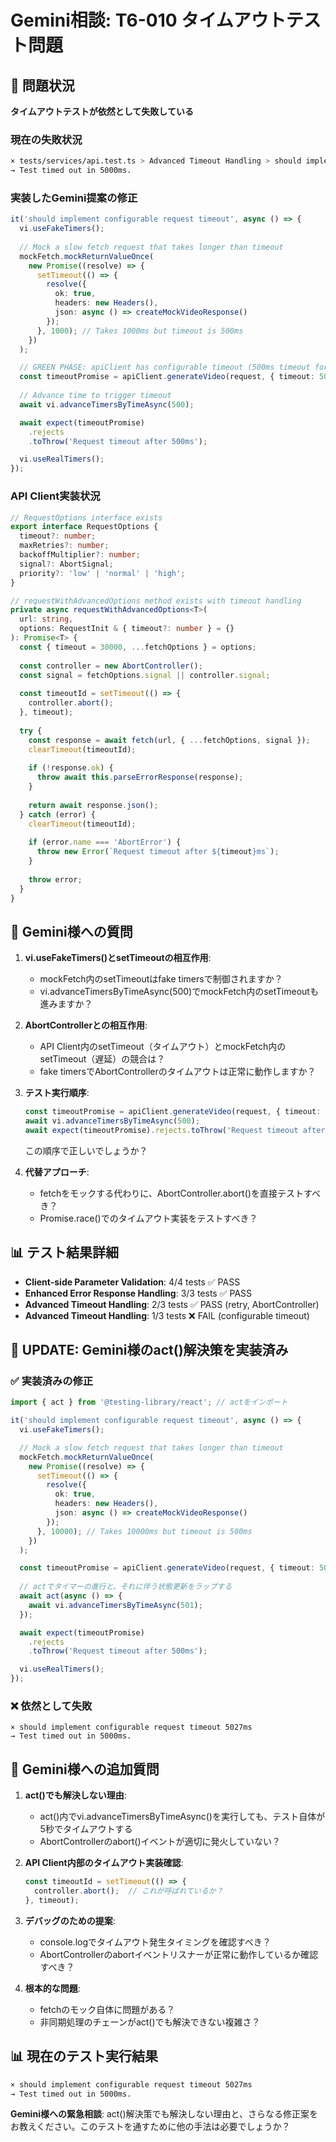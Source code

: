 # Gemini相談: T6-010 タイムアウトテスト問題

## 🚨 問題状況
**タイムアウトテストが依然として失敗している**

### 現在の失敗状況
```bash
× tests/services/api.test.ts > Advanced Timeout Handling > should implement configurable request timeout 5020ms
→ Test timed out in 5000ms.
```

### 実装したGemini提案の修正
```typescript
it('should implement configurable request timeout', async () => {
  vi.useFakeTimers();
  
  // Mock a slow fetch request that takes longer than timeout
  mockFetch.mockReturnValueOnce(
    new Promise((resolve) => {
      setTimeout(() => {
        resolve({
          ok: true,
          headers: new Headers(),
          json: async () => createMockVideoResponse()
        });
      }, 1000); // Takes 1000ms but timeout is 500ms
    })
  );

  // GREEN PHASE: apiClient has configurable timeout (500ms timeout for test)
  const timeoutPromise = apiClient.generateVideo(request, { timeout: 500 });
  
  // Advance time to trigger timeout
  await vi.advanceTimersByTimeAsync(500);

  await expect(timeoutPromise)
    .rejects
    .toThrow('Request timeout after 500ms');

  vi.useRealTimers();
});
```

### API Client実装状況
```typescript
// RequestOptions interface exists
export interface RequestOptions {
  timeout?: number;
  maxRetries?: number;
  backoffMultiplier?: number;
  signal?: AbortSignal;
  priority?: 'low' | 'normal' | 'high';
}

// requestWithAdvancedOptions method exists with timeout handling
private async requestWithAdvancedOptions<T>(
  url: string,
  options: RequestInit & { timeout?: number } = {}
): Promise<T> {
  const { timeout = 30000, ...fetchOptions } = options;
  
  const controller = new AbortController();
  const signal = fetchOptions.signal || controller.signal;
  
  const timeoutId = setTimeout(() => {
    controller.abort();
  }, timeout);
  
  try {
    const response = await fetch(url, { ...fetchOptions, signal });
    clearTimeout(timeoutId);
    
    if (!response.ok) {
      throw await this.parseErrorResponse(response);
    }
    
    return await response.json();
  } catch (error) {
    clearTimeout(timeoutId);
    
    if (error.name === 'AbortError') {
      throw new Error(`Request timeout after ${timeout}ms`);
    }
    
    throw error;
  }
}
```

## 🤔 Gemini様への質問

1. **vi.useFakeTimers()とsetTimeoutの相互作用**: 
   - mockFetch内のsetTimeoutはfake timersで制御されますか？
   - vi.advanceTimersByTimeAsync(500)でmockFetch内のsetTimeoutも進みますか？

2. **AbortControllerとの相互作用**:
   - API Client内のsetTimeout（タイムアウト）とmockFetch内のsetTimeout（遅延）の競合は？
   - fake timersでAbortControllerのタイムアウトは正常に動作しますか？

3. **テスト実行順序**:
   ```typescript
   const timeoutPromise = apiClient.generateVideo(request, { timeout: 500 });
   await vi.advanceTimersByTimeAsync(500);
   await expect(timeoutPromise).rejects.toThrow('Request timeout after 500ms');
   ```
   この順序で正しいでしょうか？

4. **代替アプローチ**:
   - fetchをモックする代わりに、AbortController.abort()を直接テストすべき？
   - Promise.race()でのタイムアウト実装をテストすべき？

## 📊 テスト結果詳細
- **Client-side Parameter Validation**: 4/4 tests ✅ PASS
- **Enhanced Error Response Handling**: 3/3 tests ✅ PASS  
- **Advanced Timeout Handling**: 2/3 tests ✅ PASS (retry, AbortController)
- **Advanced Timeout Handling**: 1/3 tests ❌ FAIL (configurable timeout)

## 🚨 UPDATE: Gemini様のact()解決策を実装済み

### ✅ 実装済みの修正
```typescript
import { act } from '@testing-library/react'; // actをインポート

it('should implement configurable request timeout', async () => {
  vi.useFakeTimers();

  // Mock a slow fetch request that takes longer than timeout
  mockFetch.mockReturnValueOnce(
    new Promise((resolve) => {
      setTimeout(() => {
        resolve({
          ok: true,
          headers: new Headers(),
          json: async () => createMockVideoResponse()
        });
      }, 10000); // Takes 10000ms but timeout is 500ms
    })
  );

  const timeoutPromise = apiClient.generateVideo(request, { timeout: 500 });
  
  // actでタイマーの進行と、それに伴う状態更新をラップする
  await act(async () => {
    await vi.advanceTimersByTimeAsync(501);
  });

  await expect(timeoutPromise)
    .rejects
    .toThrow('Request timeout after 500ms');

  vi.useRealTimers();
});
```

### ❌ 依然として失敗
```
× should implement configurable request timeout 5027ms
→ Test timed out in 5000ms.
```

## 🤔 Gemini様への追加質問

1. **act()でも解決しない理由**:
   - act()内でvi.advanceTimersByTimeAsync()を実行しても、テスト自体が5秒でタイムアウトする
   - AbortControllerのabort()イベントが適切に発火していない？

2. **API Client内部のタイムアウト実装確認**:
   ```typescript
   const timeoutId = setTimeout(() => {
     controller.abort();  // これが呼ばれているか？
   }, timeout);
   ```

3. **デバッグのための提案**:
   - console.logでタイムアウト発生タイミングを確認すべき？
   - AbortControllerのabortイベントリスナーが正常に動作しているか確認すべき？

4. **根本的な問題**:
   - fetchのモック自体に問題がある？
   - 非同期処理のチェーンがact()でも解決できない複雑さ？

## 📊 現在のテスト実行結果
```bash
× should implement configurable request timeout 5027ms
→ Test timed out in 5000ms.
```

**Gemini様への緊急相談**: act()解決策でも解決しない理由と、さらなる修正案をお教えください。このテストを通すために他の手法は必要でしょうか？